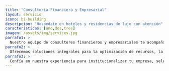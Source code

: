 ```yaml
---
title: "Consultoría Financiera y Empresarial"
layout: servicio
icono: bi-building
descripcion: "Hospédate en hoteles y residencias de lujo con atención"
caracteristicas: [uno,dos,tres]
imagen: /assets/img/services.jpg
parrafo1: >
  Nuestro equipo de consultores financieros y empresariales te acompaña en cada etapa del desarrollo de tu empresa, identificando oportunidades de mejora y diseñando estrategias a la medida.
parrafo2: >
  Ofrecemos soluciones integrales para la optimización de recursos, la gestión eficiente de costos y la maximización de la rentabilidad, siempre alineados a los objetivos de tu negocio.
parrafo3: >
  Confía en nuestra experiencia para institucionalizar tu empresa, seleccionar inversiones adecuadas y asegurar un crecimiento sostenible y exitoso.
---
```

